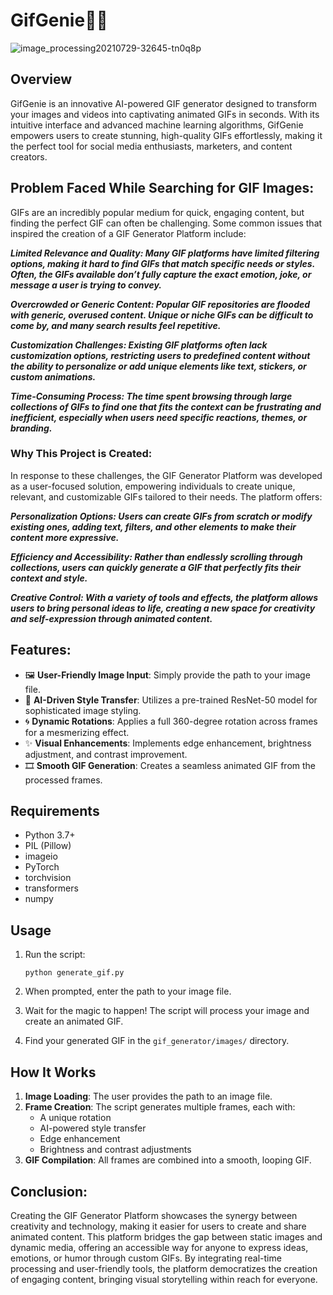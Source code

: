  

# GifGenie🎨🔄

![image_processing20210729-32645-tn0q8p](https://github.com/user-attachments/assets/c5373432-cf8d-4959-a363-17d9b58e8f10)


## Overview

GifGenie is an innovative AI-powered GIF generator designed to transform your images and videos into captivating animated GIFs in seconds. With its intuitive interface and advanced machine learning algorithms, GifGenie empowers users to create stunning, high-quality GIFs effortlessly, making it the perfect tool for social media enthusiasts, marketers, and content creators.

## Problem Faced While Searching for GIF Images:

 GIFs are an incredibly popular medium for quick, engaging content, but finding the perfect GIF can often be challenging. Some common issues that inspired the creation of a GIF Generator Platform include:

***Limited Relevance and Quality: Many GIF platforms have limited filtering options, making it hard to find GIFs that match specific needs or styles. Often, the GIFs available don’t fully capture the exact emotion, joke, or message a user is trying to convey.***

***Overcrowded or Generic Content: Popular GIF repositories are flooded with generic, overused content. Unique or niche GIFs can be difficult to come by, and many search results feel repetitive.***

***Customization Challenges: Existing GIF platforms often lack customization options, restricting users to predefined content without the ability to personalize or add unique elements like text, stickers, or custom animations.***

***Time-Consuming Process: The time spent browsing through large collections of GIFs to find one that fits the context can be frustrating and inefficient, especially when users need specific reactions, themes, or branding.***

### Why This Project is Created:

In response to these challenges, the GIF Generator Platform was developed as a user-focused solution, empowering individuals to create unique, relevant, and customizable GIFs tailored to their needs. The platform offers:

***Personalization Options: Users can create GIFs from scratch or modify existing ones, adding text, filters, and other elements to make their content more expressive.***

***Efficiency and Accessibility: Rather than endlessly scrolling through collections, users can quickly generate a GIF that perfectly fits their context and style.***

***Creative Control: With a variety of tools and effects, the platform allows users to bring personal ideas to life, creating a new space for creativity and self-expression through animated content.***

 
## Features:

- 🖼️ **User-Friendly Image Input**: Simply provide the path to your image file.
- 🧠 **AI-Driven Style Transfer**: Utilizes a pre-trained ResNet-50 model for sophisticated image styling.
- 🌀 **Dynamic Rotations**: Applies a full 360-degree rotation across frames for a mesmerizing effect.
- ✨ **Visual Enhancements**: Implements edge enhancement, brightness adjustment, and contrast improvement.
- 🎞️ **Smooth GIF Generation**: Creates a seamless animated GIF from the processed frames.

## Requirements

- Python 3.7+
- PIL (Pillow)
- imageio
- PyTorch
- torchvision
- transformers
- numpy

 

## Usage

1. Run the script:
   ```
   python generate_gif.py
   ```

2. When prompted, enter the path to your image file.

3. Wait for the magic to happen! The script will process your image and create an animated GIF.

4. Find your generated GIF in the `gif_generator/images/` directory.

## How It Works

1. **Image Loading**: The user provides the path to an image file.
2. **Frame Creation**: The script generates multiple frames, each with:
   - A unique rotation
   - AI-powered style transfer
   - Edge enhancement
   - Brightness and contrast adjustments
3. **GIF Compilation**: All frames are combined into a smooth, looping GIF.

## Conclusion:

Creating the GIF Generator Platform showcases the synergy between creativity and technology, making it easier for users to create and share animated content. This platform bridges the gap between static images and dynamic media, offering an accessible way for anyone to express ideas, emotions, or humor through custom GIFs. By integrating real-time processing and user-friendly tools, the platform democratizes the creation of engaging content, bringing visual storytelling within reach for everyone.
 
